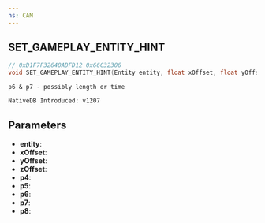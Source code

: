 ```yaml
---
ns: CAM
---
```

## SET_GAMEPLAY_ENTITY_HINT

```c
// 0xD1F7F32640ADFD12 0x66C32306
void SET_GAMEPLAY_ENTITY_HINT(Entity entity, float xOffset, float yOffset, float zOffset, BOOL p4, int p5, int p6, int p7, Any p8);
```

```
p6 & p7 - possibly length or time

NativeDB Introduced: v1207
```

## Parameters
* **entity**:
* **xOffset**:
* **yOffset**:
* **zOffset**:
* **p4**:
* **p5**:
* **p6**:
* **p7**:
* **p8**:
